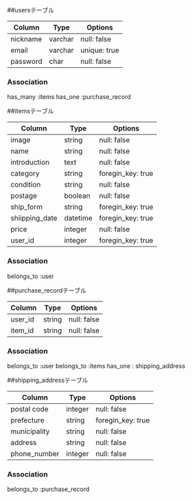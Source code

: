 ##usersテーブル
<!-- ユーザー情報 -->

|Column  |Type  |Options      |
|--------|-------|------------|
|nickname|varchar|null: false |
|email   |varchar|unique: true|
|password|char   |null: false |
<!-- 
ニックネーム
メールアドレス
パスワード
 -->

### Association
has_many :items
has_one :purchase_record

##itemsテーブル
<!-- 商品情報 -->

|Column        |Type    |Options          |
|--------------|------- |-----------------|
|image         |string  |null: false      |
|name          |string  |null: false      |
|introduction  |text    |null: false      |
|category      |string  |foregin_key: true|
|condition     |string  |null: false      |
|postage       |boolean |null: false      |
|ship_form     |string  |foregin_key: true|
|shiipping_date|datetime|foregin_key: true|
|price         |integer |null: false      |
|user_id       |integer |foregin_key: true|
<!-- 
画像
商品名
商品の説明
カテゴリー
商品の状態
配送料の負担
発送元の地域
発送までの日数
価格
ユーザーid
 -->

### Association
belongs_to :user


##purchase_recordテーブル
<!-- 購入記録 -->

|Column  |Type  |Options      |
|--------|-------|------------|
|user_id |string |null: false |
|item_id |string |null: false |

### Association
belongs_to :user
belongs_to :items
has_one : shipping_address

##shipping_addressテーブル
<!-- 住所（発送先) -->

|Column      |Type   |Options          |
|------------|-------|-----------------|
|postal code |integer|null: false      |
|prefecture  |string |foregin_key: true|
|municipality|string |null: false      |
|address     |string |null: false      |
|phone_number|integer|null: false      |
<!--
 郵便番号
 都道府県
 市区町村
 番地
 電話番号
 -->

 ### Association
belongs_to :purchase_record
